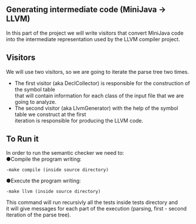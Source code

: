 ## Generating intermediate code (MiniJava -> LLVM)

In this part of the project we will write visitors that convert MiniJava code  
into the intermediate representation used by the LLVM compiler project.

## Visitors
We will use two visitors, so we are going to iterate the parse tree two times.  
- The first visitor (aka DeclCollector) is responsible for the construction of the symbol table  
that will contain information for each class of the input file that we are going to analyze.     
- The second visitor (aka LlvmGenerator) with the help of the symbol table we construct at the first    
iteration is responsible for producing the LLVM code. 

## To Run it
In order to run the semantic checker we need to:  
●Compile the program writing: 

    -make compile (inside source directory)

●Execute the program writing:  

    -make llvm (inside source directory)

This command will run recursivly all the tests inside tests directory and  
it will give messages for each part of the execution (parsing, first - second iteration of the parse tree).  

  
